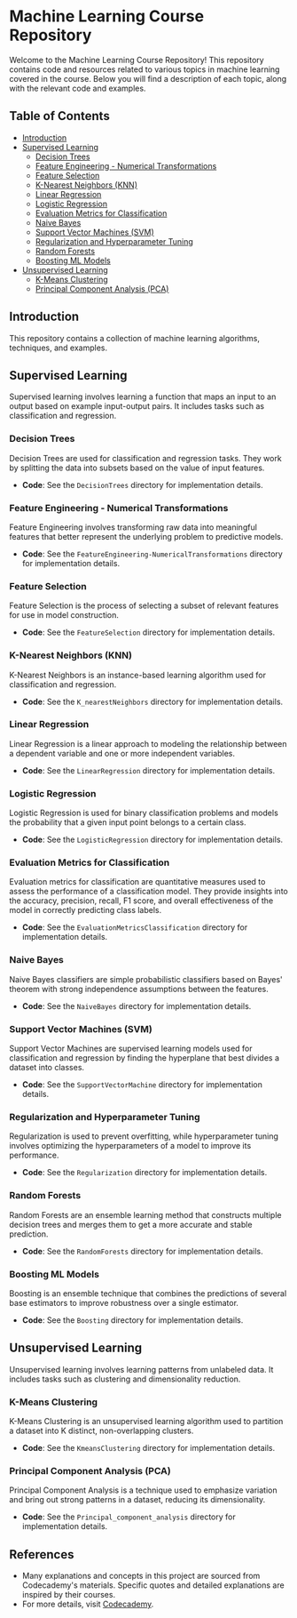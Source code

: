# Machine Learning Course Repository

Welcome to the Machine Learning Course Repository! This repository contains code and resources related to various topics in machine learning covered in the course. Below you will find a description of each topic, along with the relevant code and examples.

## Table of Contents

- [Introduction](#introduction)
- [Supervised Learning](#supervised-learning)
  - [Decision Trees](#decision-trees)
  - [Feature Engineering - Numerical Transformations](#feature-engineering---numerical-transformations)
  - [Feature Selection](#feature-selection)
  - [K-Nearest Neighbors (KNN)](#k-nearest-neighbors-knn)
  - [Linear Regression](#linear-regression)
  - [Logistic Regression](#logistic-regression)
  - [Evaluation Metrics for Classification](#Evaluation-Metrics-for-Classification)
  - [Naive Bayes](#naive-bayes)
  - [Support Vector Machines (SVM)](#support-vector-machines-svm)
  - [Regularization and Hyperparameter Tuning](#regularization-and-hyperparameter-tuning)
  - [Random Forests](#random-forests)
  - [Boosting ML Models](#boosting-ml-models)
- [Unsupervised Learning](#unsupervised-learning)
  - [K-Means Clustering](#k-means-clustering)
  - [Principal Component Analysis (PCA)](#principal-component-analysis-pca)


## Introduction

This repository contains a collection of machine learning algorithms, techniques, and examples. 

## Supervised Learning

Supervised learning involves learning a function that maps an input to an output based on example input-output pairs. It includes tasks such as classification and regression.

### Decision Trees

Decision Trees are used for classification and regression tasks. They work by splitting the data into subsets based on the value of input features.

- **Code**: See the `DecisionTrees` directory for implementation details.

### Feature Engineering - Numerical Transformations

Feature Engineering involves transforming raw data into meaningful features that better represent the underlying problem to predictive models.

- **Code**: See the `FeatureEngineering-NumericalTransformations` directory for implementation details.

### Feature Selection

Feature Selection is the process of selecting a subset of relevant features for use in model construction.

- **Code**: See the `FeatureSelection` directory for implementation details.

### K-Nearest Neighbors (KNN)

K-Nearest Neighbors is an instance-based learning algorithm used for classification and regression.

- **Code**: See the `K_nearestNeighbors` directory for implementation details.

### Linear Regression

Linear Regression is a linear approach to modeling the relationship between a dependent variable and one or more independent variables.

- **Code**: See the `LinearRegression` directory for implementation details.

### Logistic Regression

Logistic Regression is used for binary classification problems and models the probability that a given input point belongs to a certain class.

- **Code**: See the `LogisticRegression` directory for implementation details.

### Evaluation Metrics for Classification

Evaluation metrics for classification are quantitative measures used to assess the performance of a classification model. They provide insights into the accuracy, precision, recall, F1 score, and overall effectiveness of the model in correctly predicting class labels.

- **Code**: See the `EvaluationMetricsClassification` directory for implementation details.

### Naive Bayes

Naive Bayes classifiers are simple probabilistic classifiers based on Bayes' theorem with strong independence assumptions between the features.

- **Code**: See the `NaiveBayes` directory for implementation details.

### Support Vector Machines (SVM)

Support Vector Machines are supervised learning models used for classification and regression by finding the hyperplane that best divides a dataset into classes.

- **Code**: See the `SupportVectorMachine` directory for implementation details.

### Regularization and Hyperparameter Tuning

Regularization is used to prevent overfitting, while hyperparameter tuning involves optimizing the hyperparameters of a model to improve its performance.

- **Code**: See the `Regularization` directory for implementation details.

### Random Forests

Random Forests are an ensemble learning method that constructs multiple decision trees and merges them to get a more accurate and stable prediction.

- **Code**: See the `RandomForests` directory for implementation details.

### Boosting ML Models

Boosting is an ensemble technique that combines the predictions of several base estimators to improve robustness over a single estimator.

- **Code**: See the `Boosting` directory for implementation details.

## Unsupervised Learning

Unsupervised learning involves learning patterns from unlabeled data. It includes tasks such as clustering and dimensionality reduction.

### K-Means Clustering

K-Means Clustering is an unsupervised learning algorithm used to partition a dataset into K distinct, non-overlapping clusters.

- **Code**: See the `KmeansClustering` directory for implementation details.

### Principal Component Analysis (PCA)

Principal Component Analysis is a technique used to emphasize variation and bring out strong patterns in a dataset, reducing its dimensionality.

- **Code**: See the `Principal_component_analysis` directory for implementation details.

## References
- Many explanations and concepts in this project are sourced from Codecademy's materials. Specific quotes and detailed explanations are inspired by their courses.
- For more details, visit [Codecademy](https://www.codecademy.com/).
